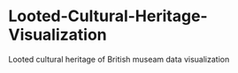# Looted-Cultural-Heritage-Visualization

Looted cultural heritage of British museam data visualization


